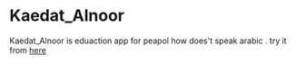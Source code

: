 # Kaedat_Alnoor
Kaedat_Alnoor is eduaction app for peapol how does't speak arabic .
try it from [here](https://play.google.com/store/apps/details?id=xsupermu.iesnaad.alnour)
